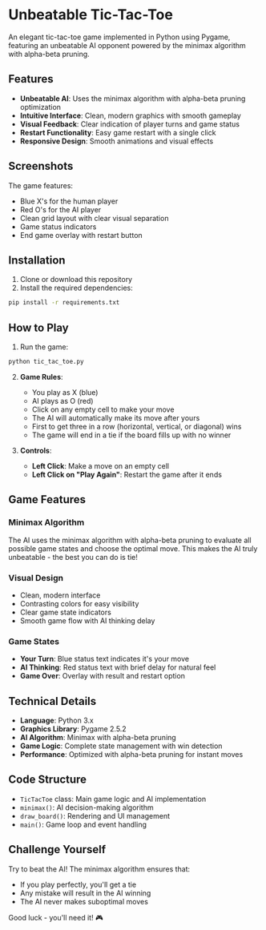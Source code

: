 # Unbeatable Tic-Tac-Toe

An elegant tic-tac-toe game implemented in Python using Pygame, featuring an unbeatable AI opponent powered by the minimax algorithm with alpha-beta pruning.

## Features

- **Unbeatable AI**: Uses the minimax algorithm with alpha-beta pruning optimization
- **Intuitive Interface**: Clean, modern graphics with smooth gameplay
- **Visual Feedback**: Clear indication of player turns and game status
- **Restart Functionality**: Easy game restart with a single click
- **Responsive Design**: Smooth animations and visual effects

## Screenshots

The game features:
- Blue X's for the human player
- Red O's for the AI player
- Clean grid layout with clear visual separation
- Game status indicators
- End game overlay with restart button

## Installation

1. Clone or download this repository
2. Install the required dependencies:
```bash
pip install -r requirements.txt
```

## How to Play

1. Run the game:
```bash
python tic_tac_toe.py
```

2. **Game Rules**:
   - You play as X (blue)
   - AI plays as O (red)
   - Click on any empty cell to make your move
   - The AI will automatically make its move after yours
   - First to get three in a row (horizontal, vertical, or diagonal) wins
   - The game will end in a tie if the board fills up with no winner

3. **Controls**:
   - **Left Click**: Make a move on an empty cell
   - **Left Click on "Play Again"**: Restart the game after it ends

## Game Features

### Minimax Algorithm
The AI uses the minimax algorithm with alpha-beta pruning to evaluate all possible game states and choose the optimal move. This makes the AI truly unbeatable - the best you can do is tie!

### Visual Design
- Clean, modern interface
- Contrasting colors for easy visibility
- Clear game state indicators
- Smooth game flow with AI thinking delay

### Game States
- **Your Turn**: Blue status text indicates it's your move
- **AI Thinking**: Red status text with brief delay for natural feel  
- **Game Over**: Overlay with result and restart option

## Technical Details

- **Language**: Python 3.x
- **Graphics Library**: Pygame 2.5.2
- **AI Algorithm**: Minimax with alpha-beta pruning
- **Game Logic**: Complete state management with win detection
- **Performance**: Optimized with alpha-beta pruning for instant moves

## Code Structure

- `TicTacToe` class: Main game logic and AI implementation
- `minimax()`: AI decision-making algorithm
- `draw_board()`: Rendering and UI management
- `main()`: Game loop and event handling

## Challenge Yourself

Try to beat the AI! The minimax algorithm ensures that:
- If you play perfectly, you'll get a tie
- Any mistake will result in the AI winning
- The AI never makes suboptimal moves

Good luck - you'll need it! 🎮